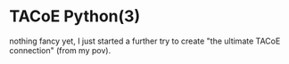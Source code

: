 # TACoE Python(3)
nothing fancy yet, I just started a further try to create "the ultimate TACoE connection" (from my pov).